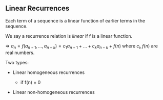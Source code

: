 ## Linear Recurrences
Each term of a sequence is a linear function of earlier terms in the sequence.

We say a recurrence relation is *linear* if f is a linear function.

$\Rightarrow$ $a_{n} = f(a_{n-1}, ..., a_{n-k}) = c_1 a_{n-1} + ... + c_k a_{n-k} + f(n)$ where $c_i, f(n)$ are real numbers.

Two types:
- Linear homogeneous recurrences
    - if f(n) = 0

- Linear non-homogeneous recurrences

